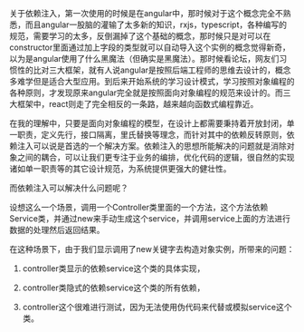 关于依赖注入，第一次使用的时候是在angular中，那时候对于这个概念完全不熟悉，而且angular一股脑的灌输了太多新的知识，rxjs，typescript，各种编写的规范，需要学习的太多，反倒漏掉了这个基础的概念，那时候只是对可以在constructor里面通过加上字段的类型就可以自动导入这个实例的概念觉得新奇，以为是angular使用了什么黑魔法（但确实是黑魔法）。那时候看论坛，网友们习惯性的比对三大框架，就有人说angular是按照后端工程师的思维去设计的，概念多难学但是适合大型应用。到后来开始系统的学习设计模式，学习按照对象编程的各种原则，才发现原来angular完全就是按照面向对象编程的规范来设计的。而三大框架中，react则走了完全相反的一条路，越来越向函数式编程靠近。

在我的理解中，只要是面向对象编程的模型，在设计上都需要秉持着开放封闭，单一职责，定义先行，接口隔离，里氏替换等理念，而针对其中的依赖反转原则，依赖注入可以说是首选的一个解决方案。依赖注入的思想所能解决的问题就是消除对象之间的耦合，可以让我们更专注于业务的编排，优化代码的逻辑，很自然的实现诸如单一职责等的其它设计规范，为系统提供更强大的健壮性。

而依赖注入可以解决什么问题呢？

设想这么一个场景，调用一个Controller类里面的一个方法，这个方法依赖Service类，并通过new来手动生成这个service，并调用service上面的方法进行数据的处理然后返回结果。

在这种场景下，由于我们显示调用了new关键字去构造对象实例，所带来的问题：

1. controller类显示的依赖service这个类的具体实现，

2. controller类隐式的依赖service这个类的所有依赖，

3. controller这个很难进行测试，因为无法使用伪代码来代替或模拟service这个类。

